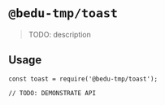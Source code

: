 # `@bedu-tmp/toast`

> TODO: description

## Usage

```
const toast = require('@bedu-tmp/toast');

// TODO: DEMONSTRATE API
```

